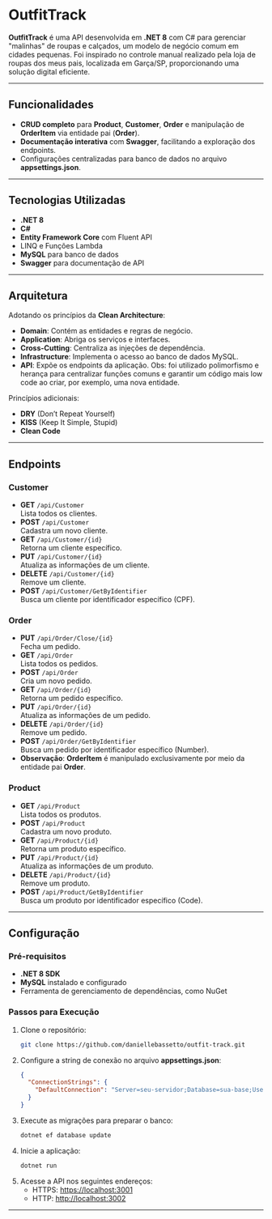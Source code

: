 # OutfitTrack

**OutfitTrack** é uma API desenvolvida em **.NET 8** com C# para gerenciar "malinhas" de roupas e calçados, um modelo de negócio comum em cidades pequenas. Foi inspirado no controle manual realizado pela loja de roupas dos meus pais, localizada em Garça/SP, proporcionando uma solução digital eficiente.

---

## Funcionalidades

- **CRUD completo** para **Product**, **Customer**, **Order** e manipulação de **OrderItem** via entidade pai (**Order**).
- **Documentação interativa** com **Swagger**, facilitando a exploração dos endpoints.
- Configurações centralizadas para banco de dados no arquivo **appsettings.json**.

---

## Tecnologias Utilizadas

- **.NET 8**
- **C#**
- **Entity Framework Core** com Fluent API
- LINQ e Funções Lambda
- **MySQL** para banco de dados
- **Swagger** para documentação de API

---

## Arquitetura

Adotando os princípios da **Clean Architecture**:
- **Domain**: Contém as entidades e regras de negócio.
- **Application**: Abriga os serviços e interfaces.
- **Cross-Cutting**: Centraliza as injeções de dependência.
- **Infrastructure**: Implementa o acesso ao banco de dados MySQL.
- **API**: Expõe os endpoints da aplicação.
Obs: foi utilizado polimorfismo e herança para centralizar funções comuns e garantir um código mais low code ao criar, por exemplo, uma nova entidade.

Princípios adicionais:
- **DRY** (Don’t Repeat Yourself)
- **KISS** (Keep It Simple, Stupid)
- **Clean Code**

---

## Endpoints

### Customer
- **GET** `/api/Customer`  
  Lista todos os clientes.  
- **POST** `/api/Customer`  
  Cadastra um novo cliente.  
- **GET** `/api/Customer/{id}`  
  Retorna um cliente específico.  
- **PUT** `/api/Customer/{id}`  
  Atualiza as informações de um cliente.  
- **DELETE** `/api/Customer/{id}`  
  Remove um cliente.  
- **POST** `/api/Customer/GetByIdentifier`  
  Busca um cliente por identificador específico (CPF).  

### Order
- **PUT** `/api/Order/Close/{id}`  
  Fecha um pedido.  
- **GET** `/api/Order`  
  Lista todos os pedidos.  
- **POST** `/api/Order`  
  Cria um novo pedido.  
- **GET** `/api/Order/{id}`  
  Retorna um pedido específico.  
- **PUT** `/api/Order/{id}`  
  Atualiza as informações de um pedido.  
- **DELETE** `/api/Order/{id}`  
  Remove um pedido.  
- **POST** `/api/Order/GetByIdentifier`  
  Busca um pedido por identificador específico (Number).  
- **Observação**: **OrderItem** é manipulado exclusivamente por meio da entidade pai **Order**.

### Product
- **GET** `/api/Product`  
  Lista todos os produtos.  
- **POST** `/api/Product`  
  Cadastra um novo produto.  
- **GET** `/api/Product/{id}`  
  Retorna um produto específico.  
- **PUT** `/api/Product/{id}`  
  Atualiza as informações de um produto.  
- **DELETE** `/api/Product/{id}`  
  Remove um produto.  
- **POST** `/api/Product/GetByIdentifier`  
  Busca um produto por identificador específico (Code).  

---

## Configuração

### Pré-requisitos
- **.NET 8 SDK**
- **MySQL** instalado e configurado
- Ferramenta de gerenciamento de dependências, como NuGet

### Passos para Execução
1. Clone o repositório:
   ```bash
   git clone https://github.com/daniellebassetto/outfit-track.git
   ```
2. Configure a string de conexão no arquivo **appsettings.json**:
   ```json
   {
     "ConnectionStrings": {
       "DefaultConnection": "Server=seu-servidor;Database=sua-base;User Id=seu-usuario;Password=sua-senha;"
     }
   }
   ```
3. Execute as migrações para preparar o banco:
   ```bash
   dotnet ef database update
   ```
4. Inicie a aplicação:
   ```bash
   dotnet run
   ```
5. Acesse a API nos seguintes endereços:
   - HTTPS: [https://localhost:3001](https://localhost:3001)
   - HTTP: [http://localhost:3002](http://localhost:3002)

---

